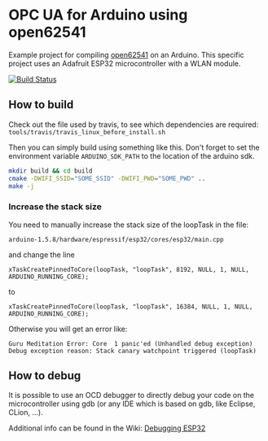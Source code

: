 OPC UA for Arduino using open62541
==================================

Example project for compiling [open62541](https://open62541.org) on an Arduino. This specific project uses an Adafruit ESP32 microcontroller with a WLAN module.

[![Build Status](https://img.shields.io/travis/Pro/open62541-arduino/master.svg)](https://travis-ci.org/Pro/open62541-arduino)

## How to build

Check out the file used by travis, to see which dependencies are required: `tools/travis/travis_linux_before_install.sh`

Then you can simply build using something like this. Don't forget to set the environment variable `ARDUINO_SDK_PATH` to the location of the arduino sdk.

```bash
mkdir build && cd build
cmake -DWIFI_SSID="SOME_SSID" -DWIFI_PWD="SOME_PWD" ..
make -j
```

### Increase the stack size

You need to manually increase the stack size of the loopTask in the file:

`arduino-1.5.8/hardware/espressif/esp32/cores/esp32/main.cpp`

and change the line

`xTaskCreatePinnedToCore(loopTask, "loopTask", 8192, NULL, 1, NULL, ARDUINO_RUNNING_CORE);`

to

`xTaskCreatePinnedToCore(loopTask, "loopTask", 16384, NULL, 1, NULL, ARDUINO_RUNNING_CORE);`

Otherwise you will get an error like:
```
Guru Meditation Error: Core  1 panic'ed (Unhandled debug exception)
Debug exception reason: Stack canary watchpoint triggered (loopTask) 
```

## How to debug

It is possible to use an OCD debugger to directly debug your code on the microcontroller using gdb (or any IDE which is based on gdb, like Eclipse, CLion, ...).

Additional info can be found in the Wiki: [Debugging ESP32](https://github.com/Pro/open62541-arduino/wiki/debugging)